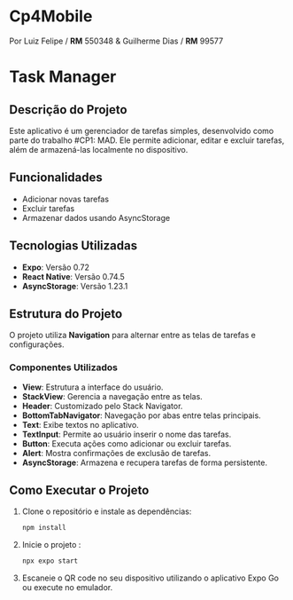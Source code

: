 # Cp4Mobile
Por Luiz Felipe / **RM** 550348
& Guilherme Dias / **RM** 99577

# Task Manager 

## Descrição do Projeto

Este aplicativo é um gerenciador de tarefas simples, desenvolvido como parte do trabalho #CP1: MAD. Ele permite adicionar, editar e excluir tarefas, além de armazená-las localmente no dispositivo.

## Funcionalidades
- Adicionar novas tarefas
- Excluir tarefas
- Armazenar dados usando AsyncStorage

## Tecnologias Utilizadas

- **Expo**: Versão 0.72
- **React Native**: Versão 0.74.5
- **AsyncStorage**: Versão 1.23.1

## Estrutura do Projeto

O projeto utiliza **Navigation** para alternar entre as telas de tarefas e configurações.

### Componentes Utilizados

- **View**: Estrutura a interface do usuário.
- **StackView**: Gerencia a navegação entre as telas.
- **Header**: Customizado pelo Stack Navigator.
- **BottomTabNavigator**: Navegação por abas entre telas principais.
- **Text**: Exibe textos no aplicativo.
- **TextInput**: Permite ao usuário inserir o nome das tarefas.
- **Button**: Executa ações como adicionar ou excluir tarefas.
- **Alert**: Mostra confirmações de exclusão de tarefas.
- **AsyncStorage**: Armazena e recupera tarefas de forma persistente.

## Como Executar o Projeto

1. Clone o repositório e instale as dependências:
   ```bash
   npm install 
2. Inicie o projeto :
   ```bash
   npx expo start
3. Escaneie o QR code no seu dispositivo utilizando o aplicativo Expo Go ou execute no emulador.

